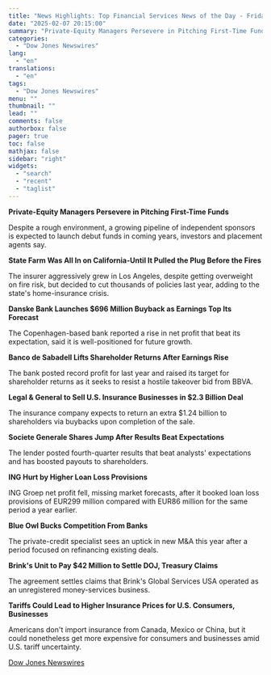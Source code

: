 ```yaml
---
title: "News Highlights: Top Financial Services News of the Day - Friday at 7 AM ET"
date: "2025-02-07 20:15:00"
summary: "Private-Equity Managers Persevere in Pitching First-Time FundsDespite a rough environment, a growing pipeline of independent sponsors is expected to launch debut funds in coming years, investors and placement agents say.State Farm Was All In on California-Until It Pulled the Plug Before the FiresThe insurer aggressively grew in Los Angeles, despite..."
categories:
  - "Dow Jones Newswires"
lang:
  - "en"
translations:
  - "en"
tags:
  - "Dow Jones Newswires"
menu: ""
thumbnail: ""
lead: ""
comments: false
authorbox: false
pager: true
toc: false
mathjax: false
sidebar: "right"
widgets:
  - "search"
  - "recent"
  - "taglist"
---
```


**Private-Equity Managers Persevere in Pitching First-Time Funds**

Despite a rough environment, a growing pipeline of independent sponsors is expected to launch debut funds in coming years, investors and placement agents say.

**State Farm Was All In on California-Until It Pulled the Plug Before the Fires**

The insurer aggressively grew in Los Angeles, despite getting overweight on fire risk, but decided to cut thousands of policies last year, adding to the state's home-insurance crisis.

**Danske Bank Launches $696 Million Buyback as Earnings Top Its Forecast**

The Copenhagen-based bank reported a rise in net profit that beat its expectation, said it is well-positioned for future growth.

**Banco de Sabadell Lifts Shareholder Returns After Earnings Rise**

The bank posted record profit for last year and raised its target for shareholder returns as it seeks to resist a hostile takeover bid from BBVA.

**Legal & General to Sell U.S. Insurance Businesses in $2.3 Billion Deal**

The insurance company expects to return an extra $1.24 billion to shareholders via buybacks upon completion of the sale.

**Societe Generale Shares Jump After Results Beat Expectations**

The lender posted fourth-quarter results that beat analysts' expectations and has boosted payouts to shareholders.

**ING Hurt by Higher Loan Loss Provisions**

ING Groep net profit fell, missing market forecasts, after it booked loan loss provisions of EUR299 million compared with EUR86 million for the same period a year earlier.

**Blue Owl Bucks Competition From Banks**

The private-credit specialist sees an uptick in new M&A this year after a period focused on refinancing existing deals.

**Brink's Unit to Pay $42 Million to Settle DOJ, Treasury Claims**

The agreement settles claims that Brink's Global Services USA operated as an unregistered money-services business.

**Tariffs Could Lead to Higher Insurance Prices for U.S. Consumers, Businesses**

Americans don't import insurance from Canada, Mexico or China, but it could nonetheless get more expensive for consumers and businesses amid U.S. tariff uncertainty.

[Dow Jones Newswires](https://www.tradingview.com/news/DJN_DN20250207005284:0-news-highlights-top-financial-services-news-of-the-day-friday-at-7-am-et/)
